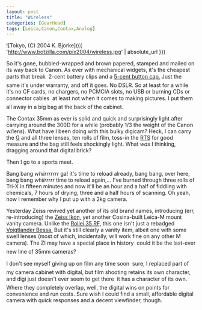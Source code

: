 ```yaml
---
layout: post
title: "Wireless"
categories: [GearHead]
tags: [Leica,Canon,Contax,Analog]
---
```



![Tokyo, (C) 2004 K. Bjorke]({{ 'http://www.botzilla.com/pix2004/wireless.jpg' | absolute_url }})


So it's gone, bubbled-wrapped and brown papered, stamped and mailed on its way back to Canon. As ever with mechanical widgets, it's the cheapest parts that break &#151; 2-cent battery clips and a <a href="{{ site.baseurl }}{% post_url 2004-09-26-Motion-Blur %}">5-cent button cap.</a> Just the same it's under warranty, and off it goes. No DSLR. So at least for a while it's no CF cards, no chargers, no PCMCIA slots, no USB or burning CDs or connector cables &#151; at least not when it comes to making pictures. I put them all away in a big bag at the back of the cabinet.

The Contax 35mm as ever is solid and quick and surprisingly light after carrying around the 300D for a while (probably 1/3 the weight of the Canon w/lens). What have I been doing with this bulky digicam? Heck, I can carry the <a href="http://www.contxg.com" target="_blank">G</a> and all three lenses, ten rolls of film, toss-in the <a href="http://www.mir.com.my/rb/photography/hardwares/classics/contax/contaxrts/" target="_blank">RTS</a> for good measure and the bag still feels shockingly light. What <i>was</i> I thinking, dragging around that digital brick?

<!--more-->
Then I go to a sports meet.

Bang bang <i>whiirrrrrrr</i> ga! it's time to reload already, bang bang, over here, bang bang <i>whiirrrrr</i> time to reload again,... I've burned through three rolls of Tri-X in fifteen minutes and now it'll be an hour and a half of fiddling with chemicals, 7 hours of drying, three and a half hours of scanning. Oh yeah, now I remember why I put up with a 2kg camera.

Yesterday Zeiss revived yet another of its old brand names, introducing (err, re-introducing) the <a href="http://www.zeissikon.com/" target="_blank">Zeiss Ikon,</a> yet another Cosina-built Leica-M mount vanity camera. Unlike the <a href="http://www.rollei-usa.com/compact/35rf.htm" target="_blank">Rollei 35 RF,</a> this one isn't just a rebadged <a href="http://www.cameraquest.com/voigtr2ar3a.htm" target="_blank">Voigtlander Bessa.</a> But it's still clearly a vanity item, albeit one with some swell lenses (most of which, incidentally, will work fine on any other M camera). The ZI may have a special place in history &#151; could it be the last-ever new line of 35mm cameras?

I don't see myself giving up on film any time soon &#151; sure, I replaced part of my camera cabinet with digital, but film shooting retains its own character, and digi just doesn't ever seem to get there &#151; it has a character of its own. Where they completely overlap, well, the digital wins on points for convenience and run costs. Sure wish I could find a small, affordable digital camera with quick responses and a decent viewfinder, though.
